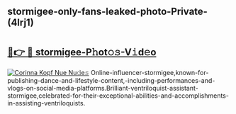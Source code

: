 ## stormigee-only-fans​-leaked-photo​-Private-(4lrj1)


# <h2><a href="https://mediaupload.pro?title=stormigee&ref=git">🔗👉 🔴 stormigee-P𝚑ot𝚘𝚜-V𝚒d𝚎o</a></h2>

[![Corinna Kopf Nue Nu𝚍e𝚜](https://i.imgur.com/0qMVB7G.gif)](https://mediaupload.pro?title=stormigee&ref=git)
Online-influencer-stormigee,known-for-publishing-dance-and-lifestyle-content,-including-performances-and-vlogs-on-social-media-platforms.Brilliant-ventriloquist-assistant-stormigee,celebrated-for-their-exceptional-abilities-and-accomplishments-in-assisting-ventriloquists.  